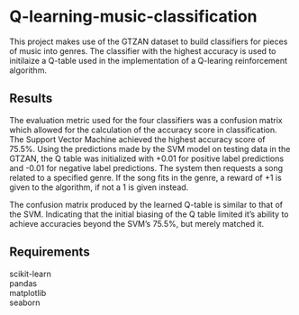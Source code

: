 # Q-learning-music-classification

This project makes use of the GTZAN dataset to build classifiers for pieces of music into genres. The classifier with the highest accuracy is used to initilaize a Q-table used in the implementation of a Q-learing reinforcement algorithm.

## Results
The evaluation metric used for the four classifiers was a confusion matrix which allowed for the calculation of the accuracy score in classification. The Support Vector Machine achieved the highest accuracy score of 75.5%. Using the predictions made by the SVM model on testing data in the GTZAN, the Q table was initialized with +0.01 for positive label predictions and -0.01 for negative label predictions. The system then requests a song related to a specified genre. If the song fits in the genre, a reward of +1 is given to the algorithm, if not a 1 is given instead. <br />

The confusion matrix produced by the learned Q-table is similar to that of the SVM. Indicating that the initial biasing of the Q table limited it’s ability to achieve accuracies beyond the SVM’s 75.5%, but merely matched it.<br />

## Requirements
scikit-learn <br />
pandas <br />
matplotlib <br />
seaborn <br />

